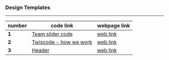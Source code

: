 ### Design Templates
----
| number | code link |webpage link|
| ------ | ------------------------------------------------------------------------------------------------------------------ |---------|
| **1**  | [Team slider code](https://github.com/ddatunashvili/Design_Templates/tree/master/Team-slider "team slider") |[web link](https://ddatunashvili.github.io/Design_Templates/Team-slider/index.html)|
| **2**  | [Twiscode - how we work](https://github.com/ddatunashvili/Design_Templates/tree/master/Twiscode-how-we-work "Twiscode - how we work") |[web link](https://ddatunashvili.github.io/Design_Templates/Twiscode-how-we-work/index.html)|
| **3**  | [Header](https://github.com/ddatunashvili/Design_Templates/tree/master/Header "Header") |[web link](https://ddatunashvili.github.io/Design_Templates/Header/index.html)|



